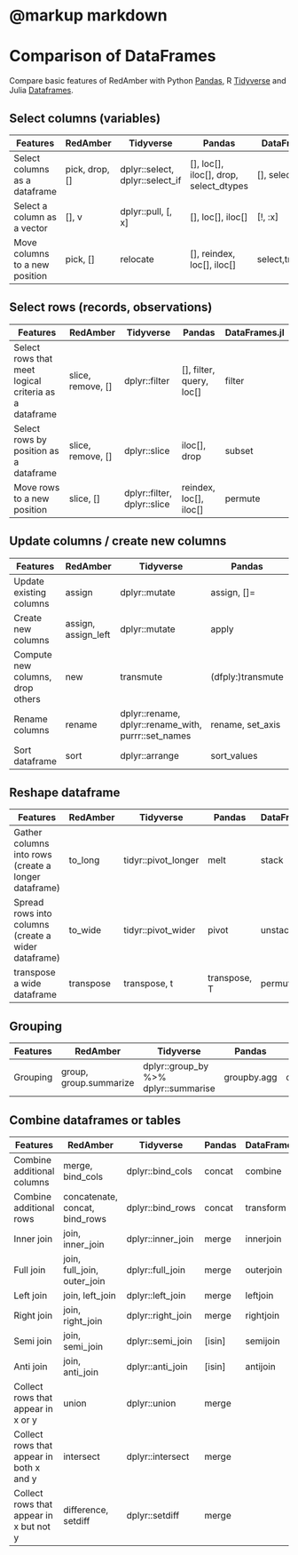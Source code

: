 # @markup markdown

# Comparison of DataFrames

Compare basic features of RedAmber with Python 
[Pandas](https://pandas.pydata.org/),
R [Tidyverse](https://www.tidyverse.org/) and
Julia [Dataframes](https://dataframes.juliadata.org/stable/).

## Select columns (variables)

| Features                        |	RedAmber        |	Tidyverse 	                     | Pandas                                 | DataFrames.jl     |
|---                              |---              |---                              |---                                     |---                |
| Select columns as a dataframe   |	pick, drop, [] 	| dplyr::select, dplyr::select_if | [], loc[], iloc[], drop, select_dtypes | [], select        |
| Select a column as a vector     | 	[], v 	        | dplyr::pull, [, x]	             | [], loc[], iloc[]                      | [!, :x]           |
| Move columns to a new position  |	pick, [] 	      | relocate                        | [], reindex, loc[], iloc[]             | select,transform  |

## Select rows (records, observations)

| Features                                              |	RedAmber 	        | Tidyverse                   | Pandas                   | DataFrames.jl |
|---                                                    |---                |---                          |---                       |---            |
| Select rows that meet logical criteria as a dataframe |	slice, remove, [] | 	dplyr::filter              |	[], filter, query, loc[] | filter        |
| Select rows by position as a dataframe 	              | slice, remove, [] | dplyr::slice 	              | iloc[], drop             | subset        |
| Move rows to a new position 	                         | slice, [] 	       | dplyr::filter, dplyr::slice |	reindex, loc[], iloc[]   | permute       |

## Update columns / create new columns

|Features 	                         | RedAmber 	          | Tidyverse 	                                        | Pandas            | DataFrames.jl |
|---                                |---                  |---                                                 |---                |---            |
| Update existing columns           |	assign 	            | dplyr::mutate                                     	| assign, []=       | mapcols       |
| Create new columns 	              | assign, assign_left |	dplyr::mutate 	                                    | apply             | insertcols,.+ |
| Compute new columns, drop others 	| new 	               | transmute 	                                        | (dfply:)transmute | transform,insertcols,mapcols |
| Rename columns 	                  | rename              |	dplyr::rename, dplyr::rename_with, purrr::set_names |	rename, set_axis  | rename        |
| Sort dataframe 	                  | sort 	              | dplyr::arrange 	                                    | sort_values       | sort          |

## Reshape dataframe

| Features 	                                           | RedAmber 	| Tidyverse 	         | Pandas       | DataFrames.jl |
|---                                                   |---        |---                  |---           |---            |
| Gather columns into rows (create a longer dataframe) |	to_long 	 | tidyr::pivot_longer |	melt         | stack         |
| Spread rows into columns (create a wider dataframe)  | to_wide 	 | tidyr::pivot_wider 	| pivot        | unstack       |
| transpose a wide dataframe 	                         | transpose | transpose, t 	      | transpose, T | permutedims   |

## Grouping

| Features | RedAmber 	              | Tidyverse 	                          | Pandas       | DataFrames.jl   |
|---       |---                      |---                                   |---           |---              |
|Grouping 	| group, group.summarize 	| dplyr::group_by %>% dplyr::summarise | groupby.agg  | combine,groupby |

## Combine dataframes or tables

| Features 	                               |  RedAmber 	                    | Tidyverse          | Pandas  | DataFrames.jl |
|---                                       |---                             |---                 |---      |---            |
| Combine additional columns               | merge, bind_cols               | dplyr::bind_cols   | concat  | combine       |
| Combine additional rows 	                | concatenate, concat, bind_rows |	dplyr::bind_rows 	 | concat  | transform     |
| Inner join                               | join, inner_join 	             | dplyr::inner_join  | merge   | innerjoin     |
| Full join                                | join, full_join, outer_join 	  | dplyr::full_join   | merge   | outerjoin     |
| Left join 	                              | join, left_join                |	dplyr::left_join 	 | merge   | leftjoin      |
| Right join                               | join, right_join               |	dplyr::right_join  | merge   | rightjoin     |
| Semi join 	                              | join, semi_join 	              | dplyr::semi_join 	 | [isin]  | semijoin      |
| Anti join 	                              | join, anti_join                |	dplyr::anti_join 	 | [isin]  | antijoin      |
| Collect rows that appear in x or y       | union 	                        | dplyr::union       | merge   |               |
| Collect rows that appear in both x and y | intersect 	                    | dplyr::intersect 	 | merge   |               |
| Collect rows that appear in x but not y  | difference, setdiff 	          | dplyr::setdiff 	   | merge   |               |

 

